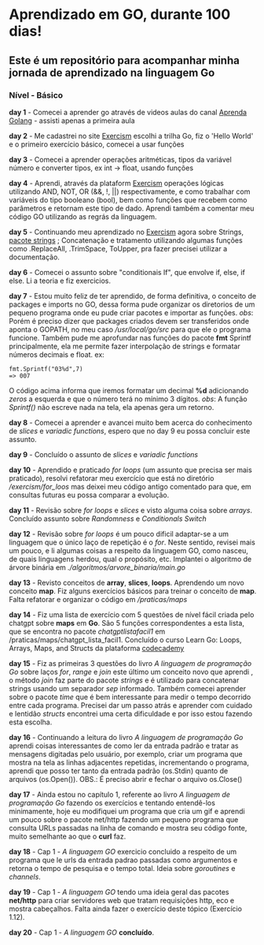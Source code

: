 # Aprendizado em GO, durante 100 dias!

## Este é um repositório para acompanhar minha jornada de aprendizado na linguagem Go

### Nível - Básico

__day 1__ - Comecei a aprender go através de videos aulas do canal [Aprenda Golang](https://youtu.be/bOlnyWOjVIo?si=kdFFeu08PQa5Leu1) - assisti apenas a primeira aula

__day 2__ - Me cadastrei no site [Exercism](https://exercism.org) escolhi a trilha Go, fiz o 'Hello World' e o primeiro exercício básico, comecei a usar funções

__day 3__ - Comecei a aprender operações aritméticas, tipos da variável número e converter tipos, ex int -> float, usando funções 

__day 4__ - Aprendi, através da plataform [Exercism](https://exercism.org) operações lógicas utilizando AND, NOT, OR (&&, !, ||) respectivamente, e como trabalhar com variáveis do tipo booleano (bool), bem como funções que recebem como parâmetros e retornam
este tipo de dado. Aprendi também a comentar meu código GO utilizando as regrás da linguagem.

__day 5__ - Continuando meu aprendizado no [Exercism](https://exercism.org) agora sobre Strings, [pacote strings](https://pkg.go.dev/strings#pkg-functions) ; Concatenação e tratamento utilizando algumas funções como .ReplaceAll, .TrimSpace, ToUpper, pra fazer precisei utilizar a documentação. 

__day 6__ - Comecei o assunto sobre "conditionais If", que envolve if, else, if else. Li a teoria e fiz exercicios.

__day 7__ - Estou muito feliz de ter aprendido, de forma definitiva, o conceito de packages e imports no GO, dessa forma pude organizar os diretorios de um pequeno programa
onde eu pude criar pacotes e importar as funções. 
_obs_: Porém é preciso dizer que packages criados devem ser transferidos onde aponta o GOPATH, no meu caso _/usr/local/go/src_ para que ele o programa funcione.
Também pude me aprofundar nas funções do pacote __fmt__ Sprintf principalmente, ela me permite fazer interpolação de strings e formatar números decimais e float.
ex:
```
fmt.Sprintf("03%d",7)
=> 007
```
O código acima informa que iremos formatar um decimal __%d__ adicionando _zeros_ a esquerda e que o número terá no mínimo 3 dígitos.
_obs_: A função _Sprintf()_ não escreve nada na tela, ela apenas gera um retorno.

__day 8__ - Comecei a aprender e avancei muito bem acerca do conhecimento de _slices_ e _variadic functions_, espero que no day 9 eu possa concluir este assunto.

__day 9__ - Concluído o assunto de _slices_ e _variadic functions_

__day 10__ - Aprendido e praticado _for loops_ (um assunto que precisa ser mais praticado), resolvi refatorar meu exercício que está no diretório _/exercism/for_loos_ mas deixei meu código antigo comentado para que, em consultas futuras eu possa comparar a evolução.

__day 11__ - Revisão sobre _for loops_ e _slices_ e visto alguma coisa sobre _arrays_. Concluído assunto sobre _Randomness_ e _Conditionals Switch_

__day 12__ - Revisão sobre _for loops_ é um pouco dificil adaptar-se a um linguagem que o único laço de repetição é o _for_. Neste sentido, revisei mais um pouco, e li algumas coisas a respeito da linguagem GO, como nasceu, de quais linguagens herdou, qual o propósito, etc.
Implantei o algoritmo de árvore binária em _./algoritmos/arvore_binaria/main.go_

__day 13__ - Revisto conceitos de __array__, __slices__, __loops__. Aprendendo um novo conceito __map__. Fiz alguns exercícios básicos para treinar o conceito de __map__. Falta refatorar e organizar o código em _/praticas/maps_

__day 14__ - Fiz uma lista de exercício com 5 questões de nível fácil criada pelo chatgpt sobre __maps__ em __Go__. São 5 funções correspondentes a esta lista, que se encontra no pacote _chatgptlistafacil1_ em /praticas/maps/chatgpt_lista_facil1.
Concluído o curso Learn Go: Loops, Arrays, Maps, and Structs da plataforma [codecademy](https://www.codecademy.com/learn)

__day 15__ - Fiz as primeiras 3 questões do livro _A linguagem de programação Go_ sobre laços _for_, _range_ e _join_ este último um conceito novo que aprendi , o método _join_ faz parte do pacote _strings_ e é utilizado para concatenar strings usando um separador _sep_ informado. Também comecei aprender sobre o pacote _time_ que é bem interessante para medir o tempo decorrido entre cada programa. Precisei dar um passo atrás e aprender com cuidado e lentidão _structs_ encontrei uma certa dificuldade e por isso estou fazendo esta escolha.

__day 16__ - Continuando a leitura do livro _A linguagem de programação Go_ aprendi coisas interessantes de como ler da entrada padrão e tratar as mensagens digitadas pelo usuário, por exemplo, criar um programa que mostra na tela as linhas adjacentes repetidas, incrementando o programa, aprendi que posso ter tanto da entrada padrão (os.Stdin) quanto de arquivos (os.Open(<nome-do-arquivo>)). OBS.: É preciso abrir e fechar o arquivo os.Close()

__day 17__ - Ainda estou no capítulo 1, referente ao livro _A linguagem de programação Go_ fazendo os exercícios e tentando entendê-los minimamente, hoje eu modifiquei um programa que cria um gif e aprendi um pouco sobre o pacote net/http fazendo um pequeno programa que consulta URLs passadas na linha de comando e mostra seu código fonte, muito semelhante ao que o __curl__ faz.

__day 18__ - Cap 1 - _A linguagem GO_ exercicio concluido a respeito de um programa que le urls da entrada padrao passadas como argumentos e retorna o tempo de pesquisa e o tempo total. Ideia sobre _goroutines_ e _channels_.

__day 19__ - Cap 1 - _A linguagem GO_ tendo uma ideia geral das pacotes __net/http__ para criar servidores web que tratam requisições http, eco e mostra cabeçalhos. Falta ainda fazer o exercício deste tópico (Exercício 1.12).

__day 20__ - Cap 1 - _A linguagem GO_ __concluído__.
